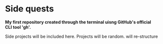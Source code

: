 # Side quests

**My first repository created through the terminal uisng GitHub's official CLI tool 'gh'.**

Side projects will be included here.
Projects will be random.
will re-structure
